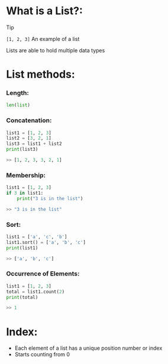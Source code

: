 # What is a List?:
> [!tip]
> `[1, 2, 3]`
> An example of a list

Lists are able to hold multiple data types

# List methods:
### Length:
```python
len(list)
```

### Concatenation:
```python
list1 = [1, 2, 3]
list2 = [3, 2, 1]
list3 = list1 + list2
print(list3)

>> [1, 2, 3, 3, 2, 1]
```

### Membership:
```python
list1 = [1, 2, 3]
if 3 in list1:
	print("3 is in the list")

>> "3 is in the list"
```

### Sort:
```python
list1 = ['a', 'c', 'b']
list1.sort() = ['a', 'b', 'c']
print(list1)

>> ['a', 'b', 'c']
```

### Occurrence of Elements:
```python
list1 = [1, 2, 3]
total = list1.count(2)
print(total)

>> 1
```

# Index:
- Each element of a list has a unique position number or index
- Starts counting from 0